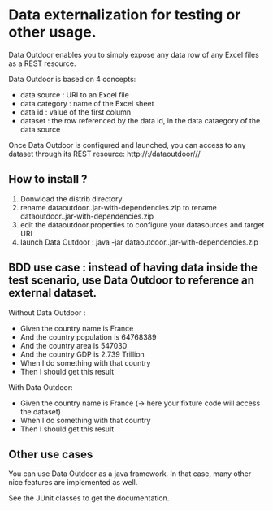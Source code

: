 # Data externalization for testing or other usage. 
Data Outdoor enables you to simply expose any data row of any Excel files as a REST resource. 

Data Outdoor is based on 4 concepts:
* data source : URI to an Excel file
* data category : name of the Excel sheet
* data id : value of the first column
* dataset : the row referenced by the data id, in the data cataegory of the data source

Once Data Outdoor is configured and launched, you can access to any dataset through its REST resource: 
http://<yourhost>:<yourport>/dataoutdoor/<yourdatasource>/<yourdatacategory>/<yourdataid>

## How to install ?
1. Donwload the distrib directory
2. rename dataoutdoor.<version>.jar-with-dependencies.zip to rename dataoutdoor.<version>.jar-with-dependencies.zip
3. edit the dataoutdoor.properties to configure your datasources and target URI
4. launch Data Outdoor : java -jar dataoutdoor.<version>.jar-with-dependencies.zip

## BDD use case : instead of having data inside the test scenario, use Data Outdoor to reference an external dataset. 

Without Data Outdoor :
* Given the country name is France
* And the country population is 64768389
* And the country area is 547030
* And the country GDP is 2.739 Trillion
* When I do something with that country
* Then I should get this result

With Data Outdoor:
* Given the country name is France (-> here your fixture code will access the dataset)
* When I do something with that country
* Then I should get this result

## Other use cases

You can use Data Outdoor as a java framework. In that case, many other nice features are implemented as well.

See the JUnit classes to get the documentation.
